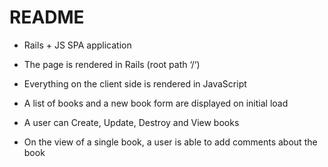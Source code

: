 # README

* Rails + JS SPA application

* The page is rendered in Rails (root path ‘/‘)
* Everything on the client side is rendered in JavaScript
* A list of books and a new book form are displayed on initial load
* A user can Create, Update, Destroy and View books
* On the view of a single book, a user is able to add comments about the book
